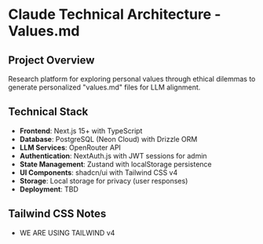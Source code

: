 # Claude Technical Architecture - Values.md

## Project Overview
Research platform for exploring personal values through ethical dilemmas to generate personalized "values.md" files for LLM alignment.

## Technical Stack
- **Frontend**: Next.js 15+ with TypeScript
- **Database**: PostgreSQL (Neon Cloud) with Drizzle ORM
- **LLM Services**: OpenRouter API
- **Authentication**: NextAuth.js with JWT sessions for admin
- **State Management**: Zustand with localStorage persistence
- **UI Components**: shadcn/ui with Tailwind CSS v4
- **Storage**: Local storage for privacy (user responses)
- **Deployment**: TBD

## Tailwind CSS Notes
- WE ARE USING TAILWIND v4